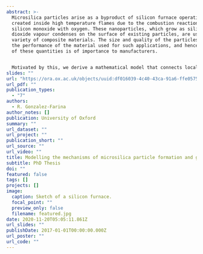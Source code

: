 ```yaml
---
abstract: >-
  Microsilica particles arise as a byproduct of silicon furnace operation,
  created inside high temperature flames due to the combustion reaction of
  silicon monoxide with oxygen. These nanoparticles, which grow as silicon
  dioxide vapour condenses on the surface of existing particles, are used in a
  variety of composite materials. The size and quality of the particles affect
  the performance of the material used for such applications, and hence control
  of these quantities is of importance to manufacturers.


  Motivated by this, we derive a mathematical model that connects local fluid flow, thermal and chemical conditions of the furnace to the formation and growth of microsilica particles. Since the regions where microsilica particles form are local to a very thin reaction zone, we focus on the dynamics within the flame front. We first study two distinct reductions of the model: the case of initially well-mixed or spatially homogeneous chemical species, and the case of initially separated chemical species. In the latter case, the one-dimensional domain is given by a cross section of the reaction zone and diffusion plays a dominant role in providing material to a combustion front. In order to incorporate fluid flow, we extend the previous work to 2-D by considering a mixing layer approach, that is, by assuming two parallel flows entering the domain with distinct velocities, temperatures, and concentrations. We study how the mixing layer evolves as both streams interact, and how mixing affects the formation and growth of particles. In all cases, we provide asymptotic approximations under various limits and neglecting the effect of the particles on the chemicals and temperature, and numerical solutions of the full model. Our results suggest that oxygen availability and a sufficiently high temperature are essential for the combustion reactions to occur, strongly influencing the width of the reaction zone and the particle size distribution. Furthermore, when the flow is almost uniform, fewer particles form and more of the total mass corresponds to large particles, in contrast with the non-uniform case.
slides: ""
url: "https://ora.ox.ac.uk/objects/uuid:df016039-4c40-43ca-91a6-ffe0575aae77"
url_pdf: ""
publication_types:
  - "7"
authors:
  - R. Gonzalez-Farina
author_notes: []
publication: University of Oxford
summary: ""
url_dataset: ""
url_project: ""
publication_short: ""
url_source: ""
url_video: ""
title: Modelling the mechanisms of microsilica particle formation and growth
subtitle: PhD Thesis
doi: ""
featured: false
tags: []
projects: []
image:
  caption: Sketch of a silicon furnace.
  focal_point: ""
  preview_only: false
  filename: featured.jpg
date: 2020-11-20T05:05:11.861Z
url_slides: ""
publishDate: 2017-01-01T00:00:00.000Z
url_poster: ""
url_code: ""
---
```

